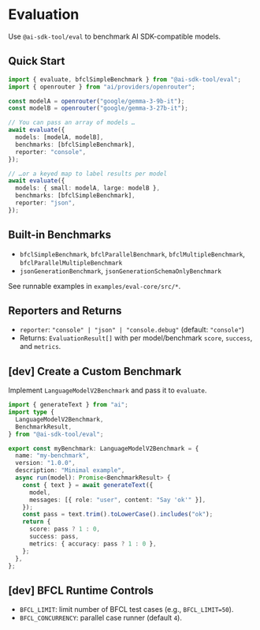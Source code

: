 # Evaluation

Use `@ai-sdk-tool/eval` to benchmark AI SDK-compatible models.

## Quick Start

```ts
import { evaluate, bfclSimpleBenchmark } from "@ai-sdk-tool/eval";
import { openrouter } from "ai/providers/openrouter";

const modelA = openrouter("google/gemma-3-9b-it");
const modelB = openrouter("google/gemma-3-27b-it");

// You can pass an array of models …
await evaluate({
  models: [modelA, modelB],
  benchmarks: [bfclSimpleBenchmark],
  reporter: "console",
});

// …or a keyed map to label results per model
await evaluate({
  models: { small: modelA, large: modelB },
  benchmarks: [bfclSimpleBenchmark],
  reporter: "json",
});
```

## Built-in Benchmarks

- `bfclSimpleBenchmark`, `bfclParallelBenchmark`, `bfclMultipleBenchmark`, `bfclParallelMultipleBenchmark`
- `jsonGenerationBenchmark`, `jsonGenerationSchemaOnlyBenchmark`

See runnable examples in `examples/eval-core/src/*`.

## Reporters and Returns

- `reporter`: `"console" | "json" | "console.debug"` (default: `"console"`)
- Returns: `EvaluationResult[]` with per model/benchmark `score`, `success`, and `metrics`.

## [dev] Create a Custom Benchmark

Implement `LanguageModelV2Benchmark` and pass it to `evaluate`.

```ts
import { generateText } from "ai";
import type {
  LanguageModelV2Benchmark,
  BenchmarkResult,
} from "@ai-sdk-tool/eval";

export const myBenchmark: LanguageModelV2Benchmark = {
  name: "my-benchmark",
  version: "1.0.0",
  description: "Minimal example",
  async run(model): Promise<BenchmarkResult> {
    const { text } = await generateText({
      model,
      messages: [{ role: "user", content: "Say 'ok'" }],
    });
    const pass = text.trim().toLowerCase().includes("ok");
    return {
      score: pass ? 1 : 0,
      success: pass,
      metrics: { accuracy: pass ? 1 : 0 },
    };
  },
};
```

## [dev] BFCL Runtime Controls

- `BFCL_LIMIT`: limit number of BFCL test cases (e.g., `BFCL_LIMIT=50`).
- `BFCL_CONCURRENCY`: parallel case runner (default `4`).
